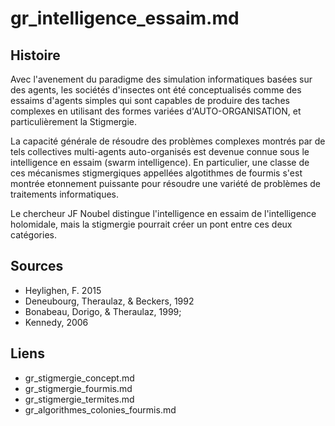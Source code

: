 # gr_intelligence_essaim.md

## Histoire

Avec l'avenement du paradigme des simulation informatiques basées sur des agents, les sociétés d'insectes ont été conceptualisés comme des essaims d'agents simples qui sont capables de produire des taches complexes en utilisant des formes variées d'AUTO-ORGANISATION, et particulièrement la Stigmergie.

La capacité générale de résoudre des problèmes complexes montrés par de tels collectives multi-agents auto-organisés est devenue connue sous le intelligence en essaim (swarm intelligence). En particulier, une classe de ces mécanismes stigmergiques appellées algotithmes de fourmis s'est montrée etonnement puissante pour résoudre une variété de problèmes de traitements informatiques.

Le chercheur JF Noubel distingue l'intelligence en essaim de l'intelligence holomidale, mais la stigmergie pourrait créer un pont entre ces deux catégories. 

## Sources
- Heylighen, F. 2015
- Deneubourg, Theraulaz, & Beckers, 1992
- Bonabeau, Dorigo, & Theraulaz, 1999; 
- Kennedy, 2006

## Liens

- gr_stigmergie_concept.md
- gr_stigmergie_fourmis.md
- gr_stigmergie_termites.md
- gr_algorithmes_colonies_fourmis.md
